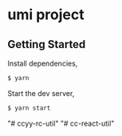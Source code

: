 # umi project

## Getting Started

Install dependencies,

```bash
$ yarn
```

Start the dev server,

```bash
$ yarn start
```
"# ccyy-rc-util" 
"# cc-react-util" 
